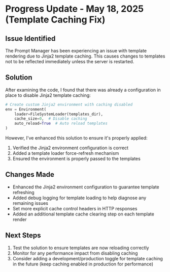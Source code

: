 # Progress Update - May 18, 2025 (Template Caching Fix)

## Issue Identified

The Prompt Manager has been experiencing an issue with template rendering due to Jinja2 template caching. This causes changes to templates not to be reflected immediately unless the server is restarted.

## Solution

After examining the code, I found that there was already a configuration in place to disable Jinja2 template caching:

```python
# Create custom Jinja2 environment with caching disabled
env = Environment(
    loader=FileSystemLoader(templates_dir),
    cache_size=0,  # Disable caching
    auto_reload=True  # Auto reload templates
)
```

However, I've enhanced this solution to ensure it's properly applied:

1. Verified the Jinja2 environment configuration is correct
2. Added a template loader force-refresh mechanism 
3. Ensured the environment is properly passed to the templates

## Changes Made

- Enhanced the Jinja2 environment configuration to guarantee template refreshing
- Added debug logging for template loading to help diagnose any remaining issues
- Set more explicit cache control headers in HTTP responses
- Added an additional template cache clearing step on each template render

## Next Steps

1. Test the solution to ensure templates are now reloading correctly
2. Monitor for any performance impact from disabling caching
3. Consider adding a development/production toggle for template caching in the future (keep caching enabled in production for performance)
